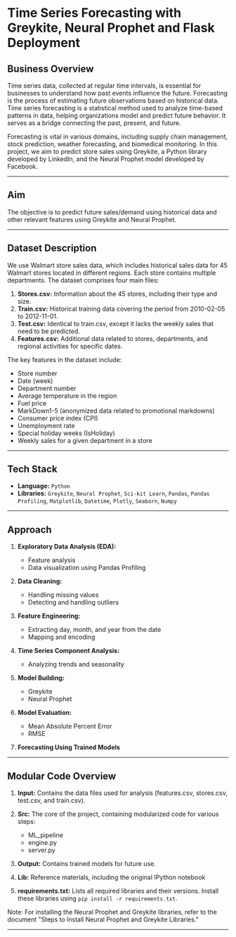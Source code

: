 # Time Series Forecasting with Greykite, Neural Prophet and Flask Deployment

## Business Overview

Time series data, collected at regular time intervals, is essential for businesses to understand how past events influence the future. Forecasting is the process of estimating future observations based on historical data. Time series forecasting is a statistical method used to analyze time-based patterns in data, helping organizations model and predict future behavior. It serves as a bridge connecting the past, present, and future.

Forecasting is vital in various domains, including supply chain management, stock prediction, weather forecasting, and biomedical monitoring. In this project, we aim to predict store sales using Greykite, a Python library developed by LinkedIn, and the Neural Prophet model developed by Facebook.

---

## Aim

The objective is to predict future sales/demand using historical data and other relevant features using Greykite and Neural Prophet.

---

## Dataset Description

We use Walmart store sales data, which includes historical sales data for 45 Walmart stores located in different regions. Each store contains multiple departments. The dataset comprises four main files:

1. **Stores.csv:** Information about the 45 stores, including their type and size.
2. **Train.csv:** Historical training data covering the period from 2010-02-05 to 2012-11-01.
3. **Test.csv:** Identical to train.csv, except it lacks the weekly sales that need to be predicted.
4. **Features.csv:** Additional data related to stores, departments, and regional activities for specific dates.

The key features in the dataset include:
- Store number
- Date (week)
- Department number
- Average temperature in the region
- Fuel price
- MarkDown1-5 (anonymized data related to promotional markdowns)
- Consumer price index (CPI)
- Unemployment rate
- Special holiday weeks (IsHoliday)
- Weekly sales for a given department in a store

---

## Tech Stack

- **Language:** `Python`
- **Libraries:** `Greykite`, `Neural Prophet`, `Sci-kit Learn`, `Pandas`, `Pandas Profiling`, `Matplotlib`, `Datetime`, `Plotly`, `Seaborn`, `Numpy`

---

## Approach

1. **Exploratory Data Analysis (EDA):**
   - Feature analysis
   - Data visualization using Pandas Profiling

2. **Data Cleaning:**
   - Handling missing values
   - Detecting and handling outliers

3. **Feature Engineering:**
   - Extracting day, month, and year from the date
   - Mapping and encoding

4. **Time Series Component Analysis:**
   - Analyzing trends and seasonality

5. **Model Building:**
   - Greykite
   - Neural Prophet

6. **Model Evaluation:**
   - Mean Absolute Percent Error
   - RMSE

7. **Forecasting Using Trained Models**

---

## Modular Code Overview

1. **Input:** Contains the data files used for analysis (features.csv, stores.csv, test.csv, and train.csv).

2. **Src:** The core of the project, containing modularized code for various steps:
   - ML_pipeline
   - engine.py
   - server.py

3. **Output:** Contains trained models for future use.

4. **Lib:** Reference materials, including the original IPython notebook

5. **requirements.txt:** Lists all required libraries and their versions. Install these libraries using `pip install -r requirements.txt`.

Note: For installing the Neural Prophet and Greykite libraries, refer to the document "Steps to Install Neural Prophet and Greykite Libraries."

---

